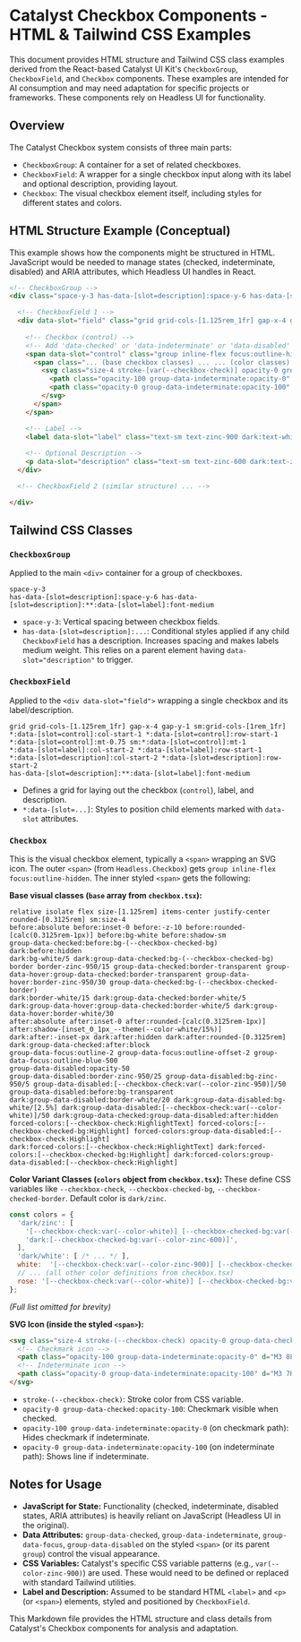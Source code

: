 # Catalyst Checkbox Components - HTML & Tailwind CSS Examples

This document provides HTML structure and Tailwind CSS class examples derived from the React-based Catalyst UI Kit's `CheckboxGroup`, `CheckboxField`, and `Checkbox` components. These examples are intended for AI consumption and may need adaptation for specific projects or frameworks. These components rely on Headless UI for functionality.

## Overview

The Catalyst Checkbox system consists of three main parts:
- `CheckboxGroup`: A container for a set of related checkboxes.
- `CheckboxField`: A wrapper for a single checkbox input along with its label and optional description, providing layout.
- `Checkbox`: The visual checkbox element itself, including styles for different states and colors.

## HTML Structure Example (Conceptual)

This example shows how the components might be structured in HTML. JavaScript would be needed to manage states (checked, indeterminate, disabled) and ARIA attributes, which Headless UI handles in React.

```html
<!-- CheckboxGroup -->
<div class="space-y-3 has-data-[slot=description]:space-y-6 has-data-[slot=description]:**:data-[slot=label]:font-medium">

  <!-- CheckboxField 1 -->
  <div data-slot="field" class="grid grid-cols-[1.125rem_1fr] gap-x-4 gap-y-1 sm:grid-cols-[1rem_1fr] *:data-[slot=control]:col-start-1 *:data-[slot=control]:row-start-1 *:data-[slot=control]:mt-0.75 sm:*:data-[slot=control]:mt-1 *:data-[slot=label]:col-start-2 *:data-[slot=label]:row-start-1 *:data-[slot=description]:col-start-2 *:data-[slot=description]:row-start-2 has-data-[slot=description]:**:data-[slot=label]:font-medium">
    
    <!-- Checkbox (control) -->
    <!-- Add 'data-checked' or 'data-indeterminate' or 'data-disabled' to the 'group' span for different states -->
    <span data-slot="control" class="group inline-flex focus:outline-hidden"> <!-- This would be Headless.Checkbox -->
      <span class="... (base checkbox classes) ... ... (color classes) ...">
        <svg class="size-4 stroke-[var(--checkbox-check)] opacity-0 group-data-checked:opacity-100 sm:h-3.5 sm:w-3.5" viewBox="0 0 14 14" fill="none">
          <path class="opacity-100 group-data-indeterminate:opacity-0" d="M3 8L6 11L11 3.5" stroke-width="2" stroke-linecap="round" stroke-linejoin="round" />
          <path class="opacity-0 group-data-indeterminate:opacity-100" d="M3 7H11" stroke-width="2" stroke-linecap="round" stroke-linejoin="round" />
        </svg>
      </span>
    </span>

    <!-- Label -->
    <label data-slot="label" class="text-sm text-zinc-900 dark:text-white cursor-pointer">Option 1</label>
    
    <!-- Optional Description -->
    <p data-slot="description" class="text-sm text-zinc-600 dark:text-zinc-400">Description for option 1.</p>
  </div>

  <!-- CheckboxField 2 (similar structure) ... -->

</div>
```

## Tailwind CSS Classes

### `CheckboxGroup`
Applied to the main `<div>` container for a group of checkboxes.
```plaintext
space-y-3
has-data-[slot=description]:space-y-6 has-data-[slot=description]:**:data-[slot=label]:font-medium
```
- `space-y-3`: Vertical spacing between checkbox fields.
- `has-data-[slot=description]:...`: Conditional styles applied if any child `CheckboxField` has a description. Increases spacing and makes labels medium weight. This relies on a parent element having `data-slot="description"` to trigger.

### `CheckboxField`
Applied to the `<div data-slot="field">` wrapping a single checkbox and its label/description.
```plaintext
grid grid-cols-[1.125rem_1fr] gap-x-4 gap-y-1 sm:grid-cols-[1rem_1fr]
*:data-[slot=control]:col-start-1 *:data-[slot=control]:row-start-1 *:data-[slot=control]:mt-0.75 sm:*:data-[slot=control]:mt-1
*:data-[slot=label]:col-start-2 *:data-[slot=label]:row-start-1
*:data-[slot=description]:col-start-2 *:data-[slot=description]:row-start-2
has-data-[slot=description]:**:data-[slot=label]:font-medium
```
- Defines a grid for laying out the checkbox (`control`), label, and description.
- `*:data-[slot=...]`: Styles to position child elements marked with `data-slot` attributes.

### `Checkbox`
This is the visual checkbox element, typically a `<span>` wrapping an SVG icon. The outer `<span>` (from `Headless.Checkbox`) gets `group inline-flex focus:outline-hidden`. The inner styled `<span>` gets the following:

**Base visual classes (`base` array from `checkbox.tsx`):**
```plaintext
relative isolate flex size-[1.125rem] items-center justify-center rounded-[0.3125rem] sm:size-4
before:absolute before:inset-0 before:-z-10 before:rounded-[calc(0.3125rem-1px)] before:bg-white before:shadow-sm
group-data-checked:before:bg-(--checkbox-checked-bg)
dark:before:hidden
dark:bg-white/5 dark:group-data-checked:bg-(--checkbox-checked-bg)
border border-zinc-950/15 group-data-checked:border-transparent group-data-hover:group-data-checked:border-transparent group-data-hover:border-zinc-950/30 group-data-checked:bg-(--checkbox-checked-border)
dark:border-white/15 dark:group-data-checked:border-white/5 dark:group-data-hover:group-data-checked:border-white/5 dark:group-data-hover:border-white/30
after:absolute after:inset-0 after:rounded-[calc(0.3125rem-1px)] after:shadow-[inset_0_1px_--theme(--color-white/15%)]
dark:after:-inset-px dark:after:hidden dark:after:rounded-[0.3125rem] dark:group-data-checked:after:block
group-data-focus:outline-2 group-data-focus:outline-offset-2 group-data-focus:outline-blue-500
group-data-disabled:opacity-50
group-data-disabled:border-zinc-950/25 group-data-disabled:bg-zinc-950/5 group-data-disabled:[--checkbox-check:var(--color-zinc-950)]/50 group-data-disabled:before:bg-transparent
dark:group-data-disabled:border-white/20 dark:group-data-disabled:bg-white/[2.5%] dark:group-data-disabled:[--checkbox-check:var(--color-white)]/50 dark:group-data-checked:group-data-disabled:after:hidden
forced-colors:[--checkbox-check:HighlightText] forced-colors:[--checkbox-checked-bg:Highlight] forced-colors:group-data-disabled:[--checkbox-check:Highlight]
dark:forced-colors:[--checkbox-check:HighlightText] dark:forced-colors:[--checkbox-checked-bg:Highlight] dark:forced-colors:group-data-disabled:[--checkbox-check:Highlight]
```

**Color Variant Classes (`colors` object from `checkbox.tsx`):**
These define CSS variables like `--checkbox-check`, `--checkbox-checked-bg`, `--checkbox-checked-border`. Default color is `dark/zinc`.
```javascript
const colors = {
  'dark/zinc': [
    '[--checkbox-check:var(--color-white)] [--checkbox-checked-bg:var(--color-zinc-900)] [--checkbox-checked-border:var(--color-zinc-950)]/90',
    'dark:[--checkbox-checked-bg:var(--color-zinc-600)]',
  ],
  'dark/white': [ /* ... */ ],
  white:  '[--checkbox-check:var(--color-zinc-900)] [--checkbox-checked-bg:var(--color-white)] [--checkbox-checked-border:var(--color-zinc-950)]/15',
  // ... (all other color definitions from checkbox.tsx)
  rose: '[--checkbox-check:var(--color-white)] [--checkbox-checked-bg:var(--color-rose-500)] [--checkbox-checked-border:var(--color-rose-600)]/90',
};
```
*(Full list omitted for brevity)*

**SVG Icon (inside the styled `<span>`):**
```html
<svg class="size-4 stroke-(--checkbox-check) opacity-0 group-data-checked:opacity-100 sm:h-3.5 sm:w-3.5" viewBox="0 0 14 14" fill="none">
  <!-- Checkmark icon -->
  <path class="opacity-100 group-data-indeterminate:opacity-0" d="M3 8L6 11L11 3.5" stroke-width="2" stroke-linecap="round" stroke-linejoin="round" />
  <!-- Indeterminate icon -->
  <path class="opacity-0 group-data-indeterminate:opacity-100" d="M3 7H11" stroke-width="2" stroke-linecap="round" stroke-linejoin="round" />
</svg>
```
- `stroke-(--checkbox-check)`: Stroke color from CSS variable.
- `opacity-0 group-data-checked:opacity-100`: Checkmark visible when checked.
- `opacity-100 group-data-indeterminate:opacity-0` (on checkmark path): Hides checkmark if indeterminate.
- `opacity-0 group-data-indeterminate:opacity-100` (on indeterminate path): Shows line if indeterminate.

## Notes for Usage

*   **JavaScript for State:** Functionality (checked, indeterminate, disabled states, ARIA attributes) is heavily reliant on JavaScript (Headless UI in the original).
*   **Data Attributes:** `group-data-checked`, `group-data-indeterminate`, `group-data-focus`, `group-data-disabled` on the styled `<span>` (or its parent `group`) control the visual appearance.
*   **CSS Variables:** Catalyst's specific CSS variable patterns (e.g., `var(--color-zinc-900)`) are used. These would need to be defined or replaced with standard Tailwind utilities.
*   **Label and Description:** Assumed to be standard HTML `<label>` and `<p>` (or `<span>`) elements, styled and positioned by `CheckboxField`.

This Markdown file provides the HTML structure and class details from Catalyst's Checkbox components for analysis and adaptation.
